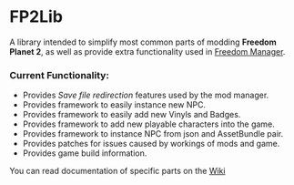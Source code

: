 # FP2Lib

A library intended to simplify most common parts of modding **Freedom Planet 2**, as well as provide extra functionality used in [Freedom Manager](https://github.com/Kuborros/FreedomManager).


### Current Functionality:
* Provides *Save file redirection* features used by the mod manager.
* Provides framework to easily instance new NPC.
* Provides framework to easily add new Vinyls and Badges.
* Provides framework to add new playable characters into the game.
* Provides framework to instance NPC from json and AssetBundle pair.
* Provides patches for issues caused by workings of mods and game.
* Provides game build information.

You can read documentation of specific parts on the [Wiki](https://github.com/Kuborros/FP2Lib/wiki)
